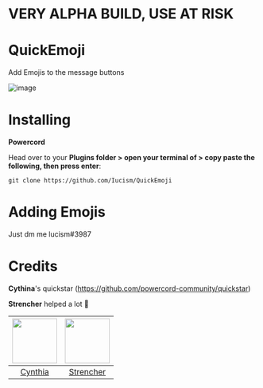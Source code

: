 # **VERY ALPHA BUILD, USE AT RISK**

# QuickEmoji

Add Emojis to the message buttons 

![image](https://user-images.githubusercontent.com/105166639/172046128-17b681c5-ca9a-48d5-b8d1-c78723306ed4.png)


# Installing 
**Powercord**

Head over to your **Plugins folder > open your terminal of > copy paste the following, then press enter**:

```
git clone https://github.com/Iucism/QuickEmoji
```

# Adding Emojis

Just dm me lucism#3987


# Credits

**Cythina**'s quickstar (https://github.com/powercord-community/quickstar)

**Strencher** helped a lot 💖 

|<a href="https://github.com/cyyynthia"><img src="https://avatars.githubusercontent.com/u/9999055?v=4" width="90px" height="90px"></a>|<a href="https://github.com/Strencher"><img src="https://avatars.githubusercontent.com/u/46447572?v=4" width="90px" height="90px"></a>|
|:-:|:-:|
|[Cynthia](https://github.com/cyyynthia)|[Strencher](https://github.com/Strencher)|
